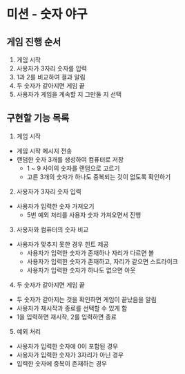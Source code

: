 # 미션 - 숫자 야구

## 게임 진행 순서

1. 게임 시작
2. 사용자가 3자리 숫자를 입력
3. 1과 2를 비교하여 결과 알림
4. 두 숫자가 같아지면 게임 끝
5. 사용자가 게임을 계속할 지 그만둘 지 선택

## 구현할 기능 목록

1. 게임 시작
- 게임 시작 메시지 전송
- 랜덤한 숫자 3개를 생성하여 컴퓨터로 저장
  - 1 ~ 9 사이의 숫자를 랜덤으로 고르기
  - 고른 3개의 숫자가 하나도 중복되는 것이 없도록 확인하기

2. 사용자가 3자리 숫자 입력
- 사용자가 입력한 숫자 가져오기
  - 5번 예외 처리를 사용자 숫자 가져오면서 진행

3. 사용자와 컴퓨터의 숫자 비교
- 사용자가 맞추지 못한 경우 힌트 제공
  - 사용자가 입력한 숫자가 존재하나 자리가 다르면 볼
  - 사용자가 입력한 숫자가 존재하고, 자리가 같으면 스트라이크
  - 사용자가 입력한 숫자가 하나도 없으면 아웃

4. 두 숫자가 같아지면 게임 끝
- 두 숫자가 같아지는 것을 확인하면 게임이 끝났음을 알림
- 사용자가 재시작과 종료를 선택할 수 있게 함
 - 1을 입력하면 재시작, 2를 입력하면 종료

5. 예외 처리 
- 사용자가 입력한 숫자에 0이 포함된 경우
- 사용자가 입력한 숫자가 3자리가 아닌 경우
- 입력한 숫자에 중복이 존재하는 경우